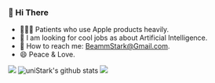 ### 👋 Hi There
- 👨🏻‍💻 Patients who use Apple products heavily.
- 💼 I am looking for cool jobs as about Artificial Intelligence.
- 📮 How to reach me: BeammStark@Gmail.com.
- 😄 Peace & Love.

[![](https://activity-graph.herokuapp.com/graph?username=uniStark&theme=dracula)](https://github.com/ashutosh00710/github-readme-activity-graph)
![uniStark's github stats](https://github-readme-stats.vercel.app/api?username=uniStark&show_icons=true&theme=tokyonight)    ![](https://github-readme-stats.vercel.app/api/top-langs/?username=uniStark&layout=compact&langs_count=6&theme=tokyonight)
<!--
**BeammNotFound/BeammNotFound** is a ✨ _special_ ✨ repository because its `README.md` (this file) appears on your GitHub profile.

Here are some ideas to get you started:

- 🔭 I’m currently working on ...
- 🌱 I’m currently learning ...
- 👯 I’m looking to collaborate on ...
- 🤔 I’m looking for help with ...
- 💬 Ask me about ...
- 📫 How to reach me: ...
- 😄 Pronouns: ...
- ⚡ Fun fact: ...
 - ⚡ About me：
   - https://space.bilibili.com/11027150?spm_id_from=333.1007.0.0
   - https://www.zhihu.com/people/liang-hao-82-28
-->
